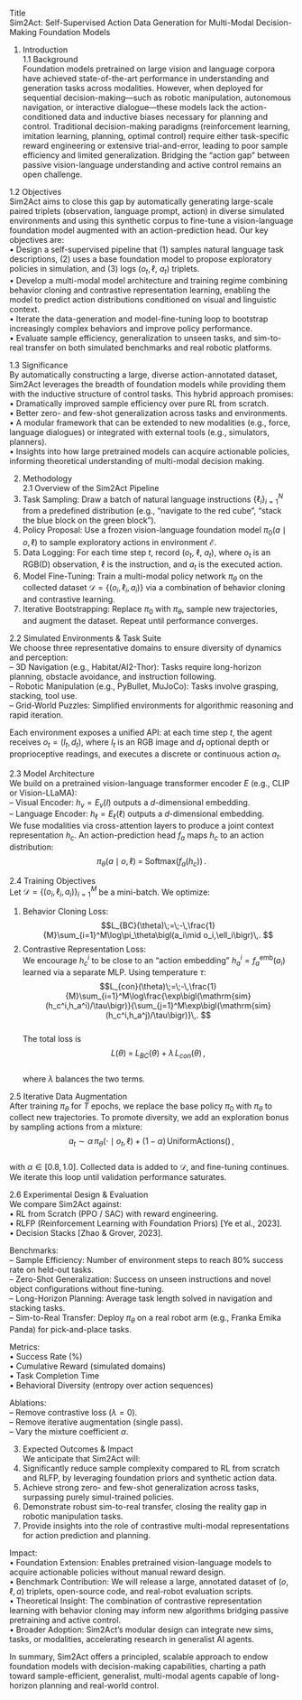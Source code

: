 Title  
Sim2Act: Self-Supervised Action Data Generation for Multi-Modal Decision-Making Foundation Models  

1. Introduction  
1.1 Background  
Foundation models pretrained on large vision and language corpora have achieved state-of-the-art performance in understanding and generation tasks across modalities. However, when deployed for sequential decision-making—such as robotic manipulation, autonomous navigation, or interactive dialogue—these models lack the action-conditioned data and inductive biases necessary for planning and control. Traditional decision-making paradigms (reinforcement learning, imitation learning, planning, optimal control) require either task-specific reward engineering or extensive trial-and-error, leading to poor sample efficiency and limited generalization. Bridging the “action gap” between passive vision-language understanding and active control remains an open challenge.  

1.2 Objectives  
Sim2Act aims to close this gap by automatically generating large-scale paired triplets $(\text{observation},\ \text{language prompt},\ \text{action})$ in diverse simulated environments and using this synthetic corpus to fine-tune a vision-language foundation model augmented with an action-prediction head. Our key objectives are:  
• Design a self-supervised pipeline that (1) samples natural language task descriptions, (2) uses a base foundation model to propose exploratory policies in simulation, and (3) logs $(o_t, \ell,\ a_t)$ triplets.  
• Develop a multi-modal model architecture and training regime combining behavior cloning and contrastive representation learning, enabling the model to predict action distributions conditioned on visual and linguistic context.  
• Iterate the data-generation and model-fine-tuning loop to bootstrap increasingly complex behaviors and improve policy performance.  
• Evaluate sample efficiency, generalization to unseen tasks, and sim-to-real transfer on both simulated benchmarks and real robotic platforms.  

1.3 Significance  
By automatically constructing a large, diverse action-annotated dataset, Sim2Act leverages the breadth of foundation models while providing them with the inductive structure of control tasks. This hybrid approach promises:  
• Dramatically improved sample efficiency over pure RL from scratch.  
• Better zero- and few-shot generalization across tasks and environments.  
• A modular framework that can be extended to new modalities (e.g., force, language dialogues) or integrated with external tools (e.g., simulators, planners).  
• Insights into how large pretrained models can acquire actionable policies, informing theoretical understanding of multi-modal decision making.  

2. Methodology  
2.1 Overview of the Sim2Act Pipeline  
1. Task Sampling: Draw a batch of natural language instructions $\{\ell_i\}_{i=1}^N$ from a predefined distribution (e.g., “navigate to the red cube”, “stack the blue block on the green block”).  
2. Policy Proposal: Use a frozen vision-language foundation model $\pi_0(a\mid o,\ell)$ to sample exploratory actions in environment $\mathcal{E}$.  
3. Data Logging: For each time step $t$, record $(o_t,\ \ell,\ a_t)$, where $o_t$ is an RGB(D) observation, $\ell$ is the instruction, and $a_t$ is the executed action.  
4. Model Fine-Tuning: Train a multi-modal policy network $\pi_\theta$ on the collected dataset $\mathcal{D}=\{(o_i,\ell_i,a_i)\}$ via a combination of behavior cloning and contrastive learning.  
5. Iterative Bootstrapping: Replace $\pi_0$ with $\pi_\theta$, sample new trajectories, and augment the dataset. Repeat until performance converges.  

2.2 Simulated Environments & Task Suite  
We choose three representative domains to ensure diversity of dynamics and perception:  
– 3D Navigation (e.g., Habitat/AI2-Thor): Tasks require long-horizon planning, obstacle avoidance, and instruction following.  
– Robotic Manipulation (e.g., PyBullet, MuJoCo): Tasks involve grasping, stacking, tool use.  
– Grid-World Puzzles: Simplified environments for algorithmic reasoning and rapid iteration.  

Each environment exposes a unified API: at each time step $t$, the agent receives $o_t=(I_t, d_t)$, where $I_t$ is an RGB image and $d_t$ optional depth or proprioceptive readings, and executes a discrete or continuous action $a_t$.  

2.3 Model Architecture  
We build on a pretrained vision-language transformer encoder $E$ (e.g., CLIP or Vision-LLaMA):  
– Visual Encoder: $h_v = E_v(I)$ outputs a $d$-dimensional embedding.  
– Language Encoder: $h_\ell = E_\ell(\ell)$ outputs a $d$-dimensional embedding.  
We fuse modalities via cross-attention layers to produce a joint context representation $h_c$. An action-prediction head $f_a$ maps $h_c$ to an action distribution:  
$$\pi_\theta(a\mid o,\ell)\;=\;\mathrm{Softmax}\bigl(f_a(h_c)\bigr)\,.$$  

2.4 Training Objectives  
Let $\mathcal{D}=\{(o_i,\ell_i,a_i)\}_{i=1}^M$ be a mini-batch. We optimize:  
1. Behavior Cloning Loss:  
$$L_{BC}(\theta)\;=\;-\,\frac{1}{M}\sum_{i=1}^M\log\pi_\theta\bigl(a_i\mid o_i,\ell_i\bigr)\,. $$  
2. Contrastive Representation Loss:  
We encourage $h_c^i$ to be close to an “action embedding” $h_a^i=f_a^\text{emb}(a_i)$ learned via a separate MLP. Using temperature $\tau$:  
$$L_{con}(\theta)\;=\;-\,\frac{1}{M}\sum_{i=1}^M\log\frac{\exp\bigl(\mathrm{sim}(h_c^i,h_a^i)/\tau\bigr)}{\sum_{j=1}^M\exp\bigl(\mathrm{sim}(h_c^i,h_a^j)/\tau\bigr)}\,. $$  
The total loss is  
$$L(\theta)\;=\;L_{BC}(\theta)\;+\;\lambda\,L_{con}(\theta)\,, $$  
where $\lambda$ balances the two terms.  

2.5 Iterative Data Augmentation  
After training $\pi_\theta$ for $T$ epochs, we replace the base policy $\pi_0$ with $\pi_\theta$ to collect new trajectories. To promote diversity, we add an exploration bonus by sampling actions from a mixture:  
$$a_t\sim \alpha\,\pi_\theta(\cdot\mid o_t,\ell)\;+\;(1-\alpha)\,\text{UniformActions}()\,,$$  
with $\alpha\in[0.8,1.0]$. Collected data is added to $\mathcal{D}$, and fine-tuning continues. We iterate this loop until validation performance saturates.  

2.6 Experimental Design & Evaluation  
We compare Sim2Act against:  
• RL from Scratch (PPO / SAC) with reward engineering.  
• RLFP (Reinforcement Learning with Foundation Priors) [Ye et al., 2023].  
• Decision Stacks [Zhao & Grover, 2023].  

Benchmarks:  
– Sample Efficiency: Number of environment steps to reach 80% success rate on held-out tasks.  
– Zero-Shot Generalization: Success on unseen instructions and novel object configurations without fine-tuning.  
– Long-Horizon Planning: Average task length solved in navigation and stacking tasks.  
– Sim-to-Real Transfer: Deploy $\pi_\theta$ on a real robot arm (e.g., Franka Emika Panda) for pick-and-place tasks.  

Metrics:  
• Success Rate (%)  
• Cumulative Reward (simulated domains)  
• Task Completion Time  
• Behavioral Diversity (entropy over action sequences)  

Ablations:  
– Remove contrastive loss ($\lambda=0$).  
– Remove iterative augmentation (single pass).  
– Vary the mixture coefficient $\alpha$.  

3. Expected Outcomes & Impact  
We anticipate that Sim2Act will:  
1. Significantly reduce sample complexity compared to RL from scratch and RLFP, by leveraging foundation priors and synthetic action data.  
2. Achieve strong zero- and few-shot generalization across tasks, surpassing purely simul-trained policies.  
3. Demonstrate robust sim-to-real transfer, closing the reality gap in robotic manipulation tasks.  
4. Provide insights into the role of contrastive multi-modal representations for action prediction and planning.  

Impact:  
• Foundation Extension: Enables pretrained vision-language models to acquire actionable policies without manual reward design.  
• Benchmark Contribution: We will release a large, annotated dataset of $(o,\ell,a)$ triplets, open-source code, and real-robot evaluation scripts.  
• Theoretical Insight: The combination of contrastive representation learning with behavior cloning may inform new algorithms bridging passive pretraining and active control.  
• Broader Adoption: Sim2Act’s modular design can integrate new sims, tasks, or modalities, accelerating research in generalist AI agents.  

In summary, Sim2Act offers a principled, scalable approach to endow foundation models with decision-making capabilities, charting a path toward sample-efficient, generalist, multi-modal agents capable of long-horizon planning and real-world control.